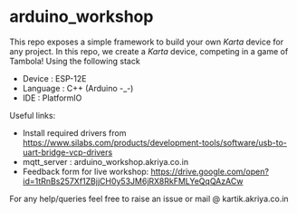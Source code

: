 # arduino_workshop

This repo exposes a simple framework to build your own *Karta* device for any project.
In this repo, we create a *Karta* device, competing in a game of Tambola! 
Using the following stack
 - Device : ESP-12E 
 - Language : C++ (Arduino -_-)
 - IDE : PlatformIO

Useful links:
 - Install required drivers from https://www.silabs.com/products/development-tools/software/usb-to-uart-bridge-vcp-drivers
 - mqtt_server : arduino_workshop.akriya.co.in
 - Feedback form for live workshop: https://drive.google.com/open?id=1tRnBs257Xf1ZBjjCH0y53JM6jRX8RkFMLYeQqQAzACw


For any help/queries feel free to raise an issue or mail @ kartik.akriya.co.in
